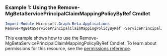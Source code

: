 ### Example 1: Using the Remove-MgBetaServicePrincipalClaimMappingPolicyByRef Cmdlet
```powershell
Import-Module Microsoft.Graph.Beta.Applications
Remove-MgBetaServicePrincipalClaimMappingPolicyByRef -ServicePrincipalId $servicePrincipalId -ClaimsMappingPolicyId $claimsMappingPolicyId
```
This example shows how to use the Remove-MgBetaServicePrincipalClaimMappingPolicyByRef Cmdlet.
To learn about permissions for this resource, see the [permissions reference](/graph/permissions-reference).
